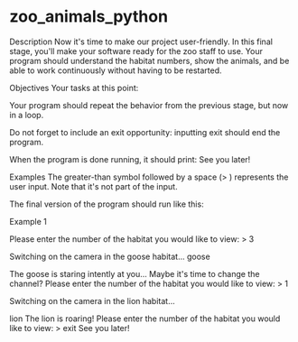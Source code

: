 # zoo_animals_python
Description
Now it's time to make our project user-friendly. In this final stage, you'll make your software ready for the zoo staff to use. Your program should understand the habitat numbers, show the animals, and be able to work continuously without having to be restarted.

Objectives
Your tasks at this point:

Your program should repeat the behavior from the previous stage, but now in a loop.

Do not forget to include an exit opportunity: inputting exit should end the program.

When the program is done running, it should print: See you later!

Examples
The greater-than symbol followed by a space (> ) represents the user input. Note that it's not part of the input.

The final version of the program should run like this:

Example 1

Please enter the number of the habitat you would like to view: > 3

Switching on the camera in the goose habitat...
goose

The goose is staring intently at you... Maybe it's time to change the channel?
Please enter the number of the habitat you would like to view: > 1

Switching on the camera in the lion habitat...

lion 
The lion is roaring!
Please enter the number of the habitat you would like to view: > exit
See you later!
